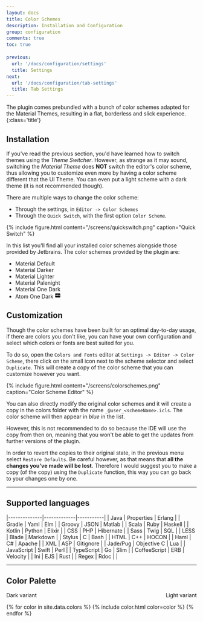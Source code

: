 ```yaml
---
layout: docs
title: Color Schemes
description: Installation and Configuration
group: configuration
comments: true
toc: true

previous:
  url: '/docs/configuration/settings'
  title: Settings
next:
  url: '/docs/configuration/tab-settings'
  title: Tab Settings
---
```


The plugin comes prebundled with a bunch of color schemes adapted for the Material Themes, resulting in a flat,
borderless and slick experience.
{:class='title'}

## Installation

If you've read the previous section, you'd have learned how to switch themes using the _Theme Switcher_. However, as
strange as it may sound, switching the _Material Theme_ does **NOT** switch the editor's color scheme, thus allowing you
to customize even more by having a color scheme different that the UI Theme. You can even put a light scheme with a dark
theme (it is not recommended though).

There are multiple ways to change the color scheme:
- Through the settings, in `Editor -> Color Schemes`
- Through the `Quick Switch`, with the first option `Color Scheme`.

{% include figure.html content="/screens/quickswitch.png" caption="Quick Switch" %}

In this list you'll find all your installed color schemes alongside those provided by Jetbrains. The color schemes
provided by the plugin are:
- Material Default
- Material Darker
- Material Lighter
- Material Palenight
- Material One Dark
- Atom One Dark ![new-box](/img/icons/new-box.png)

## Customization

Though the color schemes have been built for an optimal day-to-day usage, if there are colors you don't like, you can
have your own configuration and select which colors or fonts are best suited for you.

To do so, open the `Colors and Fonts` editor at `Settings -> Editor -> Color Scheme`, there click on the small icon next
to the scheme selector and select `Duplicate`. This will create a copy of the color scheme that you can customize however
you want.

{% include figure.html content="/screens/colorschemes.png" caption="Color Scheme Editor" %}

You can also directly modify the original color schemes and it will create a copy in the colors folder with the name
`_@user_<schemeName>.icls`. The color scheme will then appear in *blue* in the list.

However, this is not recommended to do so because the IDE will use the copy from then on, meaning that you won't be able
to get the updates from further versions of the plugin.

In order to revert the copies to their original state, in the previous menu select `Restore Defaults`. Be careful
however, as that means that __all the changes you've made will be lost__. Therefore I would suggest you to make a copy
(of the copy) using the `Duplicate` function, this way you can go back to your changes one by one.

----------
## Supported languages

|--------------|-------------|-----------|
| Java         | Properties  | Erlang    |
| Gradle       | Yaml        | Elm       |
| Groovy       | JSON        | Matlab    |
| Scala        | Ruby        | Haskell   |
| Kotlin       | Python      | Elixir    |
| CSS          | PHP         | Hibernate |
| Sass         | Twig        | SQL       |
| LESS         | Blade       | Markdown  |
| Stylus       | C           | Bash      |
| HTML         | C++         | HOCON     |
| Haml         | C#          | Apache    |
| XML          | ASP         | Gitignore |
| Jade/Pug     | Objective C | Lua       |
| JavaScript   | Swift       | Perl      |
| TypeScript   | Go          | Slim      |
| CoffeeScript | ERB         | Velocity  |
| Ini          | EJS         | Rust      |
| Regex        | Rdoc        |           |

----------
## Color Palette

<span style="float:none">Dark variant</span>
<span style="float:right">Light variant</span>

{% for color in site.data.colors %}
{% include color.html color=color %}
{% endfor %}

